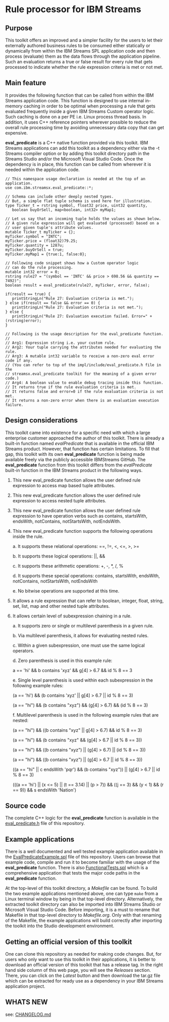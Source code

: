 # Rule processor for IBM Streams

## Purpose
This toolkit offers an improved and a simpler facility for the users to let their externally authored business rules to be consumed either statically or dynamically from within the IBM Streams SPL application code and then process (evaluate) them as the data flows through the application pipeline. Such an evaluation returns a true or false result for every rule that gets processed to indicate whether the rule expression criteria is met or not met.

## Main feature
It provides the following function that can be called from within the IBM Streams application code. This function is designed to use internal in-memory caching in order to be optimal when processing a rule that gets evaluated frequently inside a given IBM Streams Custom operator logic. Such caching is done on a per PE i.e. Linux process thread basis. In addition, it uses C++ reference pointers wherever possible to reduce the overall rule processing time by avoiding unnecessary data copy that can get expensive. 

**eval_predicate** is a C++ native function provided via this toolkit. IBM Streams applications can add this toolkit as a dependency either via the -t Streams compiler option or by adding this toolkit directory path in the Streams Studio and/or the Microsoft Visual Studio Code. Once the dependency is in place, this function can be called from wherever it is needed within the application code.

```
// This namespace usage declaration is needed at the top of an application.
use com.ibm.streamsx.eval_predicate::*;

// Schema can include other deeply nested types.
// But, a simple flat tuple schema is used here for illustration.
type Ticker_t = rstring symbol, float32 price, uint32 quantity, 
   boolean buyOrSell, map<boolean, int32> myMap1;

// Let us say that an incoming tuple holds the values as shown below. 
// A given rule expression will get evaluated (processed) based on a 
// user given tuple's attribute values.
mutable Ticker_t myTicker = {};
myTicker.symbol = "INTC";
myTicker.price = (float32)79.25;
myTicker.quantity = 1287u;
myTicker.buyOrSell = true;
myTicker.myMap1 = {true:1, false:0};

// Following code snippet shows how a Custom operator logic 
// can do the rule processing.
mutable int32 error = 0;
rstring rule27 = "(symbol == 'INTC' && price > 698.56 && quantity == 7492)";
boolean result = eval_predicate(rule27, myTicker, error, false);
					
if(result == true) {
   printStringLn("Rule 27: Evaluation criteria is met.");
} else if(result == false && error == 0) {
   printStringLn("Rule 27: Evaluation criteria is not met.");
} else {
   printStringLn("Rule 27: Evaluation execution failed. Error=" + (rstring)error);
}

// Following is the usage description for the eval_predicate function.
//
// Arg1: Expression string i.e. your custom rule.
// Arg2: Your tuple carrying the attributes needed for evaluating the rule.
// Arg3: A mutable int32 variable to receive a non-zero eval error code if any.
// (You can refer to top of the impl/include/eval_predicate.h file in the 
// streamsx.eval_predicate toolkit for the meaning of a given error code.)
// Arg4: A boolean value to enable debug tracing inside this function.
// It returns true if the rule evaluation criteria is met.
// It returns false and error=0 if the rule evaluation criteria is not met.
// It returns a non-zero error when there is an evaluation execution failure.
```

## Design considerations
This toolkit came into existence for a specific need with which a large enterprise customer approached the author of this toolkit. There is already a built-in function named *evalPredicate* that is available in the official IBM Streams product. However, that function has certain limitations. To fill that gap, this toolkit with its own **eval_predicate** function is being made available freely via the publicly accessible IBMStreams GitHub. The **eval_predicate** function from this toolkit differs from the *evalPredicate* built-in function in the IBM Streams product in the following ways.

1. This new eval_predicate function allows the user defined rule expression to access map based tuple attributes.

2. This new eval_predicate function allows the user defined rule expression to access nested tuple attributes.

3. This new eval_predicate function allows the user defined rule expression to have operation verbs such as contains, startsWith, endsWith, notContains, notStartsWith, notEndsWith.

4. This new eval_predicate function supports the following operations inside the rule.

   a. It supports these relational operations: ==, !=, <, <=, >, >=

   b. It supports these logical operations: ||, &&

   c. It supports these arithmetic operations: +, -, *, /, %

   d. It supports these special operations: contains, startsWith, endsWith, notContains, notStartsWith, notEndsWith

   e. No bitwise operations are supported at this time.

5. It allows a rule expression that can refer to boolean, integer, float, string, set, list, map and other nested tuple attributes.

6. It allows certain level of subexpression chaining in a rule.

   a. It supports zero or single or multilevel parenthesis in a given rule.

   b. Via multilevel parenthesis, it allows for evaluating nested rules.

   c. Within a given subexpression, one must use the same logical operators.

   d. Zero parenthesis is used in this example rule:
   
   a == 'hi' && b contains 'xyz' && g[4] > 6.7 && id % 8 == 3

   e. Single level parenthesis is used within each subexpression in the following example rules:
   
   (a == 'hi') && (b contains 'xyz' || g[4] > 6.7 || id % 8 == 3)

   (a == "hi") && (b contains "xyz") && (g[4] > 6.7) && (id % 8 == 3)

   f. Multilevel parenthesis is used in the following example rules that are nested:
   
   (a == "hi") && ((b contains "xyz" || g[4] > 6.7) && id % 8 == 3)

   (a == "hi") && (b contains "xyz" && (g[4] > 6.7 || id % 8 == 3))

   (a == "hi") && ((b contains "xyz") || (g[4] > 6.7) || (id % 8 == 3))

   (a == "hi") && ((b contains "xyz") || (g[4] > 6.7 || id % 8 == 3))

   ((a == "hi" || c endsWith 'pqr') && (b contains "xyz")) || (g[4] > 6.7 || id % 8 == 3)

   (((a == 'hi') || (x <= 5) || (t == 3.14) || (p > 7)) && ((j == 3) && (y < 1) && (r == 9)) && s endsWith 'Nation')

## Source code
The complete C++ logic for the **eval_predicate** function is available in the [eval_predicate.h](impl/include/eval_predicate.h) file of this repository.

## Example applications
There is a well documented and well tested example application available in the [EvalPredicateExample.spl](com.ibm.streamsx.eval_predicate/EvalPredicateExample.spl) file of this repository. Users can browse that example code, compile and run it to become familiar with the usage of the **eval_predicate** function. There is also [FunctionalTests.spl](com.ibm.streamsx.eval_predicate/FunctionalTests.spl) which is a comprehensive application that tests the major code paths in the **eval_predicate** function.

At the top-level of this toolkit directory, a *Makefile* can be found. To build the two example applications mentioned above, one can type `make` from a Linux terminal window by being in that top-level directory. Alternatively, the extracted toolkit directory can also be imported into IBM Streams Studio or Microsoft Visual Studio Code. Before importing, it is a must to rename that Makefile in that top-level directory to *Makefile.org*. Only with that renaming of the Makefile, the example applications will build correctly after importing the toolkit into the Studio development environment.

## Getting an official version of this toolkit
One can clone this repository as needed for making code changes. But, for users who only want to use this toolkit in their applications, it is better to download an official version of this toolkit that has a release tag. In the right hand side column of this web page, you will see the *Releases* section. There, you can click on the *Latest* button and then download the tar.gz file which can be extracted for ready use as a dependency in your IBM Streams application project.

## WHATS NEW

see: [CHANGELOG.md](CHANGELOG.md)
